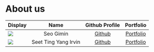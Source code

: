 # About us

Display | Name | Github Profile | Portfolio 
--------|:----:|:--------------:|:---------:
![](https://via.placeholder.com/100.png?text=Photo) | Seo Gimin | [Github](https://github.com/pos0414) | [Portfolio](docs/team/pos0414.md)
![](https://via.placeholder.com/100.png?text=Photo) | Seet Ting Yang Irvin | [Github](https://github.com/irvinseet) | [Portfolio](docs/team/irvinseet.md)
